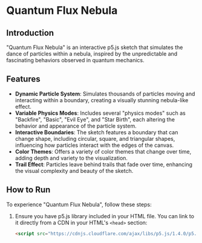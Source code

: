 # Quantum Flux Nebula

## Introduction

"Quantum Flux Nebula" is an interactive p5.js sketch that simulates the dance of particles within a nebula, inspired by the unpredictable and fascinating behaviors observed in quantum mechanics.

## Features

- **Dynamic Particle System**: Simulates thousands of particles moving and interacting within a boundary, creating a visually stunning nebula-like effect.
- **Variable Physics Modes**: Includes several "physics modes" such as "Backfire", "Basic", "Evil Eye", and "Star Birth", each altering the behavior and appearance of the particle system.
- **Interactive Boundaries**: The sketch features a boundary that can change shape, including circular, square, and triangular shapes, influencing how particles interact with the edges of the canvas.
- **Color Themes**: Offers a variety of color themes that change over time, adding depth and variety to the visualization.
- **Trail Effect**: Particles leave behind trails that fade over time, enhancing the visual complexity and beauty of the sketch.

## How to Run

To experience "Quantum Flux Nebula", follow these steps:

1. Ensure you have p5.js library included in your HTML file. You can link to it directly from a CDN in your HTML's `<head>` section:
   ```html
   <script src="https://cdnjs.cloudflare.com/ajax/libs/p5.js/1.4.0/p5.js"></script>
   ```
